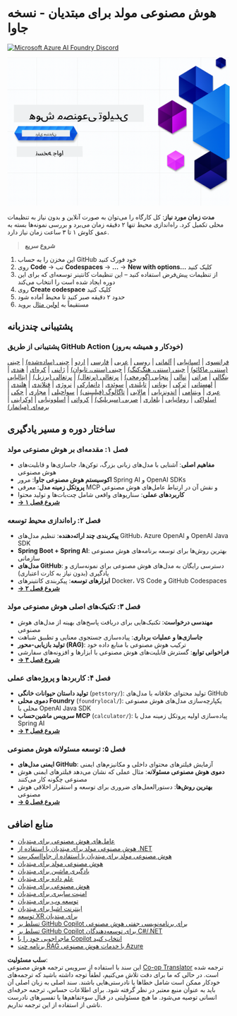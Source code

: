 <!--
CO_OP_TRANSLATOR_METADATA:
{
  "original_hash": "b4c05c53b67571aee42e9532404f2fb8",
  "translation_date": "2025-07-28T10:20:33+00:00",
  "source_file": "README.md",
  "language_code": "fa"
}
-->
# هوش مصنوعی مولد برای مبتدیان - نسخه جاوا

[![Microsoft Azure AI Foundry Discord](https://dcbadge.limes.pink/api/server/ByRwuEEgH4)](https://discord.com/invite/ByRwuEEgH4)

![Generative AI for Beginners - Java Edition](../../translated_images/beg-genai-series.8b48be9951cc574c25f8a3accba949bfd03c2f008e2c613283a1b47316fbee68.fa.png)

**مدت زمان مورد نیاز**: کل کارگاه را می‌توان به صورت آنلاین و بدون نیاز به تنظیمات محلی تکمیل کرد. راه‌اندازی محیط تنها ۲ دقیقه زمان می‌برد و بررسی نمونه‌ها بسته به عمق کاوش ۱ تا ۳ ساعت زمان نیاز دارد.

> **شروع سریع**

1. این مخزن را به حساب GitHub خود فورک کنید  
2. روی **Code** → تب **Codespaces** → **...** → **New with options...** کلیک کنید  
3. از تنظیمات پیش‌فرض استفاده کنید – این تنظیمات کانتینر توسعه‌ای که برای این دوره ایجاد شده است را انتخاب می‌کند  
4. روی **Create codespace** کلیک کنید  
5. حدود ۲ دقیقه صبر کنید تا محیط آماده شود  
6. مستقیماً به [اولین مثال](./02-SetupDevEnvironment/README.md#step-2-create-a-github-personal-access-token) بروید  

## پشتیبانی چندزبانه

### پشتیبانی از طریق GitHub Action (خودکار و همیشه به‌روز)

[فرانسوی](../fr/README.md) | [اسپانیایی](../es/README.md) | [آلمانی](../de/README.md) | [روسی](../ru/README.md) | [عربی](../ar/README.md) | [فارسی](./README.md) | [اردو](../ur/README.md) | [چینی (ساده‌شده)](../zh/README.md) | [چینی (سنتی، ماکائو)](../mo/README.md) | [چینی (سنتی، هنگ‌کنگ)](../hk/README.md) | [چینی (سنتی، تایوان)](../tw/README.md) | [ژاپنی](../ja/README.md) | [کره‌ای](../ko/README.md) | [هندی](../hi/README.md) | [بنگالی](../bn/README.md) | [مراتی](../mr/README.md) | [نپالی](../ne/README.md) | [پنجابی (گورمخی)](../pa/README.md) | [پرتغالی (پرتغال)](../pt/README.md) | [پرتغالی (برزیل)](../br/README.md) | [ایتالیایی](../it/README.md) | [لهستانی](../pl/README.md) | [ترکی](../tr/README.md) | [یونانی](../el/README.md) | [تایلندی](../th/README.md) | [سوئدی](../sv/README.md) | [دانمارکی](../da/README.md) | [نروژی](../no/README.md) | [فنلاندی](../fi/README.md) | [هلندی](../nl/README.md) | [عبری](../he/README.md) | [ویتنامی](../vi/README.md) | [اندونزیایی](../id/README.md) | [مالایی](../ms/README.md) | [تاگالوگ (فیلیپینی)](../tl/README.md) | [سواحیلی](../sw/README.md) | [مجاری](../hu/README.md) | [چکی](../cs/README.md) | [اسلواکی](../sk/README.md) | [رومانیایی](../ro/README.md) | [بلغاری](../bg/README.md) | [صربی (سیریلیک)](../sr/README.md) | [کرواتی](../hr/README.md) | [اسلوونیایی](../sl/README.md) | [اوکراینی](../uk/README.md) | [برمه‌ای (میانمار)](../my/README.md)

## ساختار دوره و مسیر یادگیری

### **فصل ۱: مقدمه‌ای بر هوش مصنوعی مولد**
- **مفاهیم اصلی**: آشنایی با مدل‌های زبانی بزرگ، توکن‌ها، جاسازی‌ها و قابلیت‌های هوش مصنوعی  
- **اکوسیستم هوش مصنوعی جاوا**: مرور Spring AI و OpenAI SDKs  
- **پروتکل زمینه مدل**: معرفی MCP و نقش آن در ارتباط عامل‌های هوش مصنوعی  
- **کاربردهای عملی**: سناریوهای واقعی شامل چت‌بات‌ها و تولید محتوا  
- **[→ شروع فصل ۱](./01-IntroToGenAI/README.md)**  

### **فصل ۲: راه‌اندازی محیط توسعه**
- **پیکربندی چند ارائه‌دهنده**: تنظیم مدل‌های GitHub، Azure OpenAI و OpenAI Java SDK  
- **Spring Boot + Spring AI**: بهترین روش‌ها برای توسعه برنامه‌های هوش مصنوعی سازمانی  
- **مدل‌های GitHub**: دسترسی رایگان به مدل‌های هوش مصنوعی برای نمونه‌سازی و یادگیری (بدون نیاز به کارت اعتباری)  
- **ابزارهای توسعه**: پیکربندی کانتینرهای Docker، VS Code و GitHub Codespaces  
- **[→ شروع فصل ۲](./02-SetupDevEnvironment/README.md)**  

### **فصل ۳: تکنیک‌های اصلی هوش مصنوعی مولد**
- **مهندسی درخواست**: تکنیک‌هایی برای دریافت پاسخ‌های بهینه از مدل‌های هوش مصنوعی  
- **جاسازی‌ها و عملیات برداری**: پیاده‌سازی جستجوی معنایی و تطبیق شباهت  
- **تولید بازیابی-محور (RAG)**: ترکیب هوش مصنوعی با منابع داده خود  
- **فراخوانی توابع**: گسترش قابلیت‌های هوش مصنوعی با ابزارها و افزونه‌های سفارشی  
- **[→ شروع فصل ۳](./03-CoreGenerativeAITechniques/README.md)**  

### **فصل ۴: کاربردها و پروژه‌های عملی**
- **تولید داستان حیوانات خانگی** (`petstory/`): تولید محتوای خلاقانه با مدل‌های GitHub  
- **دموی محلی Foundry** (`foundrylocal/`): یکپارچه‌سازی مدل‌های هوش مصنوعی محلی با OpenAI Java SDK  
- **سرویس ماشین‌حساب MCP** (`calculator/`): پیاده‌سازی اولیه پروتکل زمینه مدل با Spring AI  
- **[→ شروع فصل ۴](./04-PracticalSamples/README.md)**  

### **فصل ۵: توسعه مسئولانه هوش مصنوعی**
- **ایمنی مدل‌های GitHub**: آزمایش فیلترهای محتوای داخلی و مکانیزم‌های ایمنی  
- **دموی هوش مصنوعی مسئولانه**: مثال عملی که نشان می‌دهد فیلترهای ایمنی هوش مصنوعی چگونه کار می‌کنند  
- **بهترین روش‌ها**: دستورالعمل‌های ضروری برای توسعه و استقرار اخلاقی هوش مصنوعی  
- **[→ شروع فصل ۵](./05-ResponsibleGenAI/README.md)**  

## منابع اضافی

- [عامل‌های هوش مصنوعی برای مبتدیان](https://github.com/microsoft/ai-agents-for-beginners)  
- [هوش مصنوعی مولد برای مبتدیان با استفاده از .NET](https://github.com/microsoft/Generative-AI-for-beginners-dotnet)  
- [هوش مصنوعی مولد برای مبتدیان با استفاده از جاوااسکریپت](https://github.com/microsoft/generative-ai-with-javascript)  
- [هوش مصنوعی مولد برای مبتدیان](https://github.com/microsoft/generative-ai-for-beginners)  
- [یادگیری ماشین برای مبتدیان](https://aka.ms/ml-beginners)  
- [علم داده برای مبتدیان](https://aka.ms/datascience-beginners)  
- [هوش مصنوعی برای مبتدیان](https://aka.ms/ai-beginners)  
- [امنیت سایبری برای مبتدیان](https://github.com/microsoft/Security-101)  
- [توسعه وب برای مبتدیان](https://aka.ms/webdev-beginners)  
- [اینترنت اشیا برای مبتدیان](https://aka.ms/iot-beginners)  
- [توسعه XR برای مبتدیان](https://github.com/microsoft/xr-development-for-beginners)  
- [تسلط بر GitHub Copilot برای برنامه‌نویسی جفتی هوش مصنوعی](https://aka.ms/GitHubCopilotAI)  
- [تسلط بر GitHub Copilot برای توسعه‌دهندگان C#/.NET](https://github.com/microsoft/mastering-github-copilot-for-dotnet-csharp-developers)  
- [ماجراجویی خود را با Copilot انتخاب کنید](https://github.com/microsoft/CopilotAdventures)  
- [برنامه چت RAG با خدمات هوش مصنوعی Azure](https://github.com/Azure-Samples/azure-search-openai-demo-java)  

**سلب مسئولیت**:  
این سند با استفاده از سرویس ترجمه هوش مصنوعی [Co-op Translator](https://github.com/Azure/co-op-translator) ترجمه شده است. در حالی که ما برای دقت تلاش می‌کنیم، لطفاً توجه داشته باشید که ترجمه‌های خودکار ممکن است شامل خطاها یا نادرستی‌هایی باشند. سند اصلی به زبان اصلی آن باید به عنوان منبع معتبر در نظر گرفته شود. برای اطلاعات حساس، ترجمه حرفه‌ای انسانی توصیه می‌شود. ما هیچ مسئولیتی در قبال سوءتفاهم‌ها یا تفسیرهای نادرست ناشی از استفاده از این ترجمه نداریم.